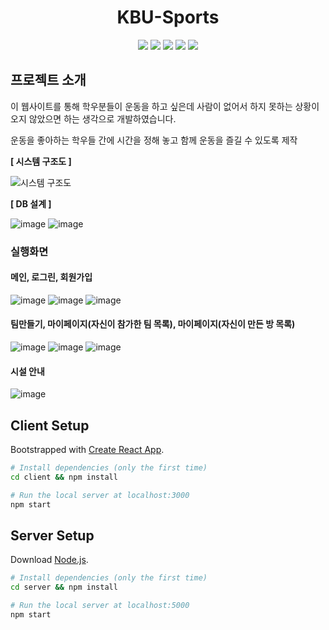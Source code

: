 <h1 align="center">KBU-Sports</h1>
<p align="center" display="inline-block">
  <img src="https://img.shields.io/badge/JavaScript-F7DF1E?style=flat-squaree&logo=JavaScript&logoColor=white">
  <img src="https://img.shields.io/badge/Node.js-339933?style=flat-squaree&logo=Node.js&logoColor=white">
  <img src="https://img.shields.io/badge/MongoDB-47A248?style=flat-squaree&logo=MongoDB&logoColor=white">
  <img src="https://img.shields.io/badge/React-61DAFB?style=flat-squaree&logo=React&logoColor=white">
  <img src="https://img.shields.io/badge/Material-007FFF?style=flat-squaree&logo=Material&logoColor=white">
</p>

## 프로젝트 소개

이 웹사이트를 통해 학우분들이 운동을 하고 싶은데 사람이 없어서 하지 못하는 상황이 오지 않았으면 하는 생각으로 개발하였습니다.

운동을 좋아하는 학우들 간에 시간을 정해 놓고 함께 운동을 즐길 수 있도록 제작

**[ 시스템 구조도 ]**

![시스템 구조도](https://user-images.githubusercontent.com/84673536/174640967-f3184a8a-bf50-46c5-b6ef-2d524ef47d67.png)

**[ DB 설계 ]**

![image](https://user-images.githubusercontent.com/84673536/174641352-5a71b570-8bd9-44b1-9019-520ed662cd11.png)
![image](https://user-images.githubusercontent.com/84673536/174641359-6e9f310c-bccb-495e-b2b5-39505b45fb5a.png)


### 실행화면

#### 메인, 로그린, 회원가입

![image](https://user-images.githubusercontent.com/84673536/174642943-60732221-cac4-47e9-a4cd-1a6faa47520b.png)
![image](https://user-images.githubusercontent.com/84673536/174642966-1f38823a-6f5f-42be-8f33-66262226c0f3.png)
![image](https://user-images.githubusercontent.com/84673536/174643006-6f5ccf18-3e56-416f-b711-e2aca941c0d9.png)

#### 팀만들기, 마이페이지(자신이 참가한 팀 목록), 마이페이지(자신이 만든 방 목록)

![image](https://user-images.githubusercontent.com/84673536/174643042-41cf880b-8788-4feb-a0e3-6fc9d1540099.png)
![image](https://user-images.githubusercontent.com/84673536/174643121-d4722aa2-2bdc-449d-bd54-ef4935c27976.png)
![image](https://user-images.githubusercontent.com/84673536/174643180-3bbf2bdc-3338-4c42-abff-b09043087d1d.png)

#### 시설 안내

![image](https://user-images.githubusercontent.com/84673536/174643206-e473b0ff-a7da-43b9-8320-0bd280ea7775.png)


## Client Setup

Bootstrapped with [Create React App](https://github.com/facebook/create-react-app).

```bash
# Install dependencies (only the first time)
cd client && npm install

# Run the local server at localhost:3000
npm start
```

## Server Setup

Download [Node.js](https://nodejs.org/en/download/).

```bash
# Install dependencies (only the first time)
cd server && npm install

# Run the local server at localhost:5000
npm start
```
